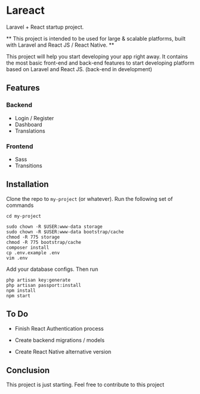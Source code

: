 # Lareact

Laravel + React startup project. 

** This project is intended to be used for large & scalable platforms, built with Laravel and React JS / React Native.
 **

This project will help you start developing your app right away. It contains the most basic front-end and back-end features to start developing platform based on Laravel and React JS. (back-end in development)



## Features

### Backend
- Login / Register
- Dashboard
- Translations
### Frontend
- Sass
- Transitions









## Installation

Clone the repo to `my-project` (or whatever). Run the following set of commands
```
cd my-project
```
```
sudo chown -R $USER:www-data storage
sudo chown -R $USER:www-data bootstrap/cache
chmod -R 775 storage
chmod -R 775 bootstrap/cache
composer install
cp .env.example .env
vim .env
```
Add your database configs. Then run
```
php artisan key:generate
php artisan passport:install
npm install
npm start
```


## To Do

- Finish React Authentication process

- Create backend migrations / models
- Create React Native alternative version


## Conclusion
This project is just starting. Feel free to contribute to this project
